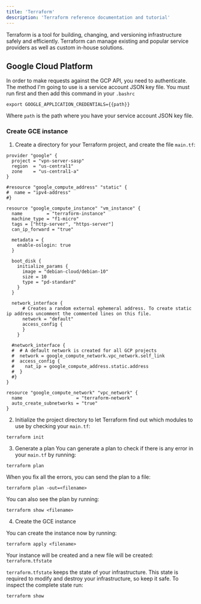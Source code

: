 ```yaml
---
title: 'Terraform'
description: 'Terraform reference documentation and tutorial'
---
```


Terraform is a tool for building, changing, and versioning infrastructure safely and efficiently. Terraform can manage existing and popular service providers as well as custom in-house solutions.

## Google Cloud Platform

In order to make requests against the GCP API, you need to authenticate. The method I'm going to use is a service account JSON key file. You must run first and then add this command in your `.bashrc`

```
export GOOGLE_APPLICATION_CREDENTIALS={{path}}
```

Where `path` is the path where you have your service account JSON key file.

### Create GCE instance

1. Create a directory for your Terraform project, and create the file `main.tf`:

```
provider "google" {
  project = "vpn-server-sasp"
  region  = "us-central1"
  zone    = "us-central1-a"
}

#resource "google_compute_address" "static" {
#  name = "ipv4-address"
#}

resource "google_compute_instance" "vm_instance" {
  name         = "terraform-instance"
  machine_type = "f1-micro"
  tags = ["http-server", "https-server"]
  can_ip_forward = "true"

  metadata = {
    enable-oslogin: true
  }

  boot_disk {
    initialize_params {
      image = "debian-cloud/debian-10"
      size = 10
      type = "pd-standard"
    }
  }

  network_interface {
      # Creates a random external ephemeral address. To create static ip address uncomment the commented lines on this file.
      network = "default"
      access_config {
      }
    }

  #network_interface {
  #  # A default network is created for all GCP projects
  #  network = google_compute_network.vpc_network.self_link
  #  access_config {
  #    nat_ip = google_compute_address.static.address
  #  }
  #}
}

resource "google_compute_network" "vpc_network" {
  name                    = "terraform-network"
  auto_create_subnetworks = "true"
}
```

2. Initialize the project directory to let Terraform find out which modules to use by checking your `main.tf`:
```
terraform init
```

3. Generate a plan 
You can generate a plan to check if there is any error in your `main.tf` by running:
```
terraform plan 
```

When you fix all the errors, you can send the plan to a file:
```
terraform plan -out=<filename>
```
You can also see the plan by running:
```
terraform show <filename>
```

4. Create the GCE instance

You can create the instance now by running:
```
terraform apply <filename>
```

Your instance will be created and a new file will be created: `terraform.tfstate`

`terraform.tfstate` keeps the state of your infrastructure. This state is required to modify and destroy your infrastructure, so keep it safe. To inspect the complete state run:
```
terraform show
```

